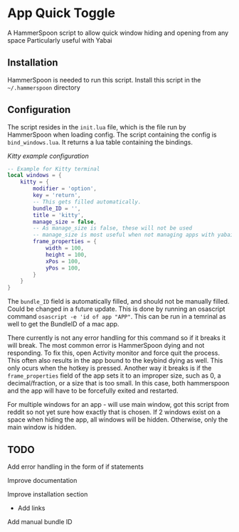 # App Quick Toggle
A HammerSpoon script to allow quick window hiding and opening from any space
Particularly useful with Yabai

## Installation
HammerSpoon is needed to run this script.
Install this script in the `~/.hammerspoon` directory

## Configuration
The script resides in the `init.lua` file, which is the file run by HammerSpoon when loading config.
The script containing the config is `bind_windows.lua`. It returns a lua table containing the bindings.

*Kitty example configuration*
```lua
-- Example for Kitty terminal
local windows = {
    kitty = {
        modifier = 'option',
        key = 'return',
        -- This gets filled automatically.
        bundle_ID = '',
        title = 'kitty',
        manage_size = false,
        -- As manage_size is false, these will not be used
        -- manage_size is most useful when not managing apps with yabai
        frame_properties = {
            width = 100,
            height = 100,
            xPos = 100,
            yPos = 100,
        }
    }
}
```
The `bundle_ID` field is automatically filled, and should not be manually filled. Could be changed in a future update. 
This is done by running an osascript command `osascript -e 'id of app "APP"`. This can be run in a temrinal as well to get the BundleID of a mac app.

There currently is not any error handling for this command so if it breaks it will break. The most common error is HammerSpoon dying and not responding. To fix this, open Activity monitor and force quit the process. This often also results in the app bound to the keybind dying as well. This only ocurs when the hotkey is pressed. Another way it breaks is if the `frame_properties` field of the app sets it to an improper size, such as 0, a decimal/fraction, or a size that is too small. In this case, both hammerspoon and the app will have to be forcefully exited and restarted.


For multiple windows for an app - will use main window, got this script from reddit so not yet sure how exactly that is chosen. If 2 windows exist on a space when hiding the app, all windows will be hidden. Otherwise, only the main window is hidden. 

## TODO
Add error handling in the form of if statements

Improve documentation

Improve installation section
 - Add links

Add manual bundle ID
